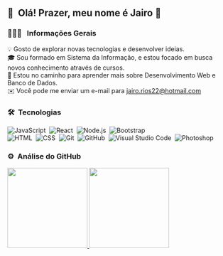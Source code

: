 ## 👋 &nbsp;Olá! Prazer, meu nome é Jairo 🤙

### 👨🏻‍💻 &nbsp; Informações Gerais

💡  Gosto de explorar novas tecnologias e desenvolver ideias.\
🎓 Sou formado em Sistema da Informação, e estou focado em busca novos conhecimento através de cursos.\
🌱 Estou no caminho  para aprender mais sobre Desenvolvimento Web e Banco de Dados.\
✉️ Você pode me enviar um e-mail para jairo.rios22@hotmail.com

### 🛠 &nbsp;Tecnologias

![JavaScript](https://img.shields.io/badge/-JavaScript-05122A?style=flat&logo=javascript)&nbsp;
![React](https://img.shields.io/badge/-React-05122A?style=flat&logo=react)&nbsp;
![Node.js](https://img.shields.io/badge/-Node.js-05122A?style=flat&logo=node.js)&nbsp;
![Bootstrap](https://img.shields.io/badge/-Bootstrap-05122A?style=flat&logo=bootstrap&logoColor=563D7C)\
![HTML](https://img.shields.io/badge/-HTML-05122A?style=flat&logo=HTML5)&nbsp;
![CSS](https://img.shields.io/badge/-CSS-05122A?style=flat&logo=CSS3&logoColor=1572B6)&nbsp;
![Git](https://img.shields.io/badge/-Git-05122A?style=flat&logo=git)&nbsp;
![GitHub](https://img.shields.io/badge/-GitHub-05122A?style=flat&logo=github)&nbsp;
![Visual Studio Code](https://img.shields.io/badge/-Visual%20Studio%20Code-05122A?style=flat&logo=visual-studio-code&logoColor=007ACC)&nbsp;
![Photoshop](https://img.shields.io/badge/-Photoshop-05122A?style=flat&logo=adobe-photoshop)&nbsp;


### ⚙️ &nbsp;Análise do GitHub

<a href="https://github.com/JairoRivers">
  <img height="180em" src="https://github-readme-stats-eight-theta.vercel.app/api?username=JairoRivers&show_icons=true&theme=algolia&include_all_commits=true&count_private=true"/>
</a>

<a>
  <img height="180em" src="https://github-readme-stats-eight-theta.vercel.app/api/top-langs/?username=JairoRivers&layout=compact&langs_count=8&theme=algolia"/>
</a>
